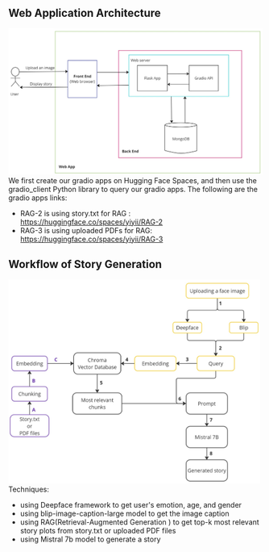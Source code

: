 ## Web Application Architecture
<img src="https://github.com/ying-i/story-generation/blob/main/web%20application%20%20(4).jpg" width="700"/>
We first create our gradio apps on Hugging Face Spaces, and then use the gradio_client Python library to query our gradio apps.
The following are the gradio apps links:

- RAG-2 is using story.txt for RAG : https://huggingface.co/spaces/yiyii/RAG-2
- RAG-3 is using uploaded PDFs for RAG: https://huggingface.co/spaces/yiyii/RAG-3



## Workflow of Story Generation
<img src="https://github.com/ying-i/story-generation/blob/main/workflow%20(4).jpg" width="500"/>
Techniques:

- using Deepface framework to get user's emotion, age, and gender
- using blip-image-caption-large model to get the image caption
- using RAG(Retrieval-Augmented Generation ) to get top-k most relevant story plots from story.txt or uploaded PDF files 
- using Mistral 7b model to generate a story












